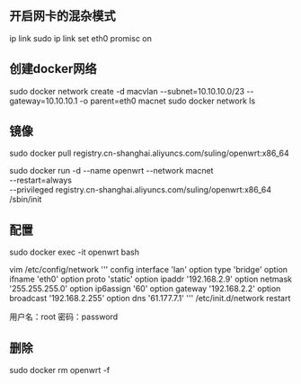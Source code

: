 ## 开启网卡的混杂模式
ip link
sudo ip link set eth0 promisc on 

## 创建docker网络
sudo docker network create -d macvlan --subnet=10.10.10.0/23 --gateway=10.10.10.1 -o parent=eth0 macnet
sudo docker network ls

## 镜像
sudo docker pull registry.cn-shanghai.aliyuncs.com/suling/openwrt:x86_64

sudo docker run -d --name openwrt --network macnet \
    --restart=always \
    --privileged registry.cn-shanghai.aliyuncs.com/suling/openwrt:x86_64 /sbin/init

## 配置
sudo docker exec -it openwrt bash

vim /etc/config/network
'''
config interface 'lan'
        option type 'bridge'
        option ifname 'eth0'
        option proto 'static'
        option ipaddr '192.168.2.9'
        option netmask '255.255.255.0'
        option ip6assign '60'
        option gateway '192.168.2.2'
        option broadcast '192.168.2.255'
        option dns '61.177.7.1'
'''
/etc/init.d/network restart

用户名：root
密码：password

## 删除
sudo docker rm openwrt -f


